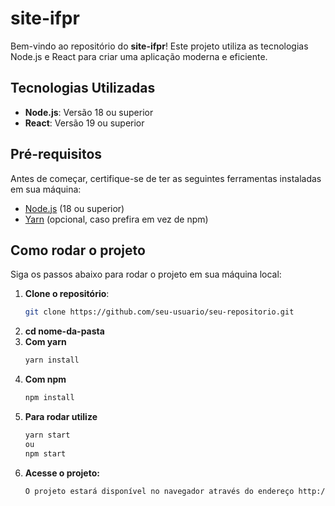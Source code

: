 # site-ifpr

Bem-vindo ao repositório do **site-ifpr**! Este projeto utiliza as tecnologias Node.js e React para criar uma aplicação moderna e eficiente.

## Tecnologias Utilizadas

- **Node.js**: Versão 18 ou superior  
- **React**: Versão 19 ou superior  

## Pré-requisitos

Antes de começar, certifique-se de ter as seguintes ferramentas instaladas em sua máquina:  

- [Node.js](https://nodejs.org/) (18 ou superior)  
- [Yarn](https://classic.yarnpkg.com/lang/en/) (opcional, caso prefira em vez de npm)  

## Como rodar o projeto

Siga os passos abaixo para rodar o projeto em sua máquina local:  

1. **Clone o repositório**:  
   ```bash
   git clone https://github.com/seu-usuario/seu-repositorio.git
2. **cd nome-da-pasta**
3. **Com yarn**
   ```bash
   yarn install
4. **Com npm**
    ```bash
    npm install
5. **Para rodar utilize**
     ```bash
     yarn start
     ou
     npm start
6. **Acesse o projeto:**
     ```bash
     O projeto estará disponível no navegador através do endereço http://localhost:3000.
